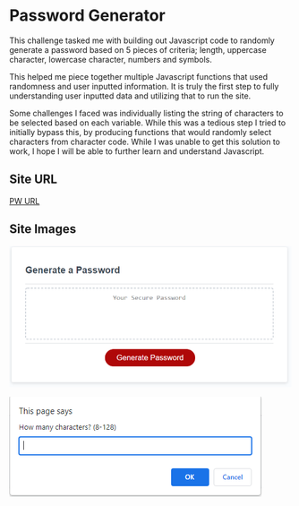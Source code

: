 # Password Generator

This challenge tasked me with building out Javascript code to randomly generate a password based on 5 pieces of criteria; length, uppercase character, lowercase character, numbers and symbols. 

This helped me piece together multiple Javascript functions that used randomness and user inputted information. It is truly the first step to fully understanding user inputted data and utilizing that to run the site. 

Some challenges I faced was individually listing the string of characters to be selected based on each variable. While this was a tedious step I tried to initially bypass this, by producing functions that would randomly select characters from character code. While I was unable to get this solution to work, I hope I will be able to further learn and understand Javascript. 
 

## Site URL

[PW URL](https://puzzlesx1.github.io/Password_Gen/)

## Site Images

![Password Generator](/friendly-parakeet/Develop/Images/PWGen.PNG)

![PW Prompt](/friendly-parakeet/Develop/Images/Prompt.PNG)

